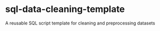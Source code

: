 # sql-data-cleaning-template
A reusable SQL script template for cleaning and preprocessing datasets
